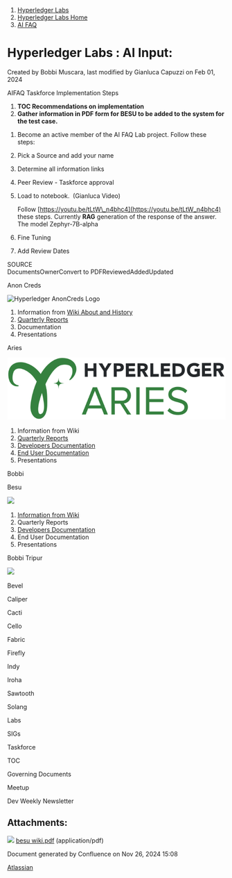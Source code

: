 1. [Hyperledger Labs](index.html)
2. [Hyperledger Labs Home](Hyperledger-Labs-Home_20283400.html)
3. [AI FAQ](AI-FAQ_20290949.html)

# Hyperledger Labs : AI Input:

Created by Bobbi Muscara, last modified by Gianluca Capuzzi on Feb 01, 2024

AIFAQ Taskforce Implementation Steps 

1. **TOC Recommendations on implementation**
2. **Gather information in PDF form for BESU to be added to the system for the test case.**

<!--THE END-->

1. Become an active member of the AI FAQ Lab project. Follow these steps:
2. Pick a Source and add your name
3. Determine all information links
4. Peer Review - Taskforce approval
5. Load to notebook.  (Gianluca Video)
   
   Follow [https://youtu.be/tLtW\_n4bhc4](https://youtu.be/tLtW_n4bhc4) these steps. Currently **RAG** generation of the response of the answer. The model Zephyr-7B-alpha
6. Fine Tuning
7. Add Review Dates

SOURCE  
DocumentsOwnerConvert to PDFReviewedAddedUpdated

Anon Creds        

![Hyperledger AnonCreds Logo](https://wiki.hyperledger.org/download/thumbnails/78021192/hl_anoncreds_colour_small.png?version=1&modificationDate=1667925982000&api=v2)

1. Information from [Wiki About and History](https://lf-hyperledger.atlassian.net/wiki/display/ANONCREDS/)
2. [Quarterly Reports](https://github.com/hyperledger/toc/blob/gh-pages/project-reports/2023/2023-Q1-Hyperledger-AnonCreds.md)
3. Documentation
4. Presentations

Aries

![](https://raw.githubusercontent.com/ryjones/hyp-logos/main/full-logos/hyperledger-aries.svg)

1. Information from Wiki
2. [Quarterly Reports](https://github.com/hyperledger/toc/blob/gh-pages/project-reports/2023/2023-Q4-Hyperledger-Aries.md)
3. [Developers Documentation](https://lf-hyperledger.atlassian.net/wiki/display/ARIES/Developer+Learning+Resources?src=contextnavpagetreemode)
4. [End User Documentation](https://lf-hyperledger.atlassian.net/wiki/display/ARIES/Learning+Resources)
5. Presentations

Bobbi

Besu

![](https://wiki.hyperledger.org/download/thumbnails/16326961/Hyperledger_Besu_color.png?version=1&modificationDate=1567198581000&api=v2)

1. [Information from Wiki](https://lf-hyperledger.atlassian.net/wiki/display/besu/)
2. Quarterly Reports
3. [Developers Documentation](https://besu.hyperledger.org/)
4. End User Documentation
5. Presentations

Bobbi Tripur

[![](attachments/thumbnails/20291014/20294503)](attachments/20291014/20294503.pdf)

Bevel

Caliper

Cacti

Cello

Fabric

Firefly

Indy

Iroha

Sawtooth

Solang

Labs

SIGs

Taskforce

TOC

Governing Documents

Meetup

Dev Weekly Newsletter

## Attachments:

![](images/icons/bullet_blue.gif) [besu wiki.pdf](attachments/20291014/20294503.pdf) (application/pdf)

Document generated by Confluence on Nov 26, 2024 15:08

[Atlassian](http://www.atlassian.com/)
